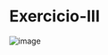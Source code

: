 # Exercicio-III

![image](https://user-images.githubusercontent.com/89705861/190227401-163dff59-8c39-486c-8011-2741bfcfc4f7.png)

